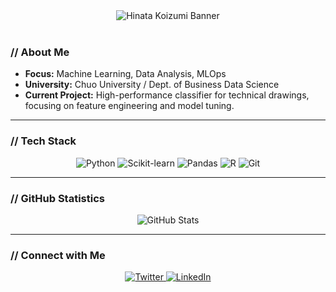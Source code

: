 <div align="center">
  <img src="ここにアップロードした画像のURLを挿入" alt="Hinata Koizumi Banner"/>
</div>

<br>

### // About Me
- **Focus:** Machine Learning, Data Analysis, MLOps
- **University:** Chuo University / Dept. of Business Data Science
- **Current Project:** High-performance classifier for technical drawings, focusing on feature engineering and model tuning.

<hr>

### // Tech Stack
<p align="center">
  <img src="https://img.shields.io/badge/Python-61AFEF?style=for-the-badge&logo=python&logoColor=white" alt="Python"/>
  <img src="https://img.shields.io/badge/Scikit--Learn-61AFEF?style=for-the-badge&logo=scikit-learn&logoColor=white" alt="Scikit-learn"/>
  <img src="https://img.shields.io/badge/Pandas-61AFEF?style=for-the-badge&logo=pandas&logoColor=white" alt="Pandas"/>
  <img src="https://img.shields.io/badge/R-61AFEF?style=for-the-badge&logo=r&logoColor=white" alt="R"/>
  <img src="https://img.shields.io/badge/Git-61AFEF?style=for-the-badge&logo=git&logoColor=white" alt="Git"/>
</p>

<hr>

### // GitHub Statistics
<div align="center">
  <img src="https://github-readme-stats.vercel.app/api?username=YourUsername&show_icons=true&theme=tokyonight&hide_border=true&count_private=true&title_color=61AFEF&icon_color=61AFEF&text_color=ABB2BF&bg_color=282c34" alt="GitHub Stats"/>
</div>

<hr>

### // Connect with Me
<p align="center">
  <a href="https://twitter.com/YourTwitter" target="_blank">
    <img src="https://img.shields.io/badge/Twitter-61AFEF?style=for-the-badge&logo=twitter&logoColor=white" alt="Twitter"/>
  </a>
  <a href="https://www.linkedin.com/in/YourLinkedIn/" target="_blank">
    <img src="https://img.shields.io/badge/LinkedIn-61AFEF?style=for-the-badge&logo=linkedin&logoColor=white" alt="LinkedIn"/>
  </a>
</p>
